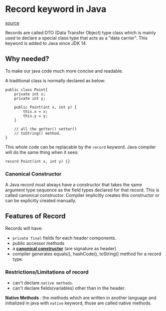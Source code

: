 # Record keyword in Java
[source](https://www.youtube.com/watch?v=tNNz0dGlJbw&ab_channel=SebastianDaschner)

Records are called DTO (Data Transfer Object) type class which is mainly used to declare a special class type that acts as a "data carrier". This keyword is added to Java since JDK 14.

## Why needed?

To make our java code much more concise and readable.

A traditional class is normally declared as below:

```
public class Point{
    private int x;
    private int y;

    public Point(int x, int y) {
        this.x = x;
        this.y = y;
    }

    // all the getter() setter()
    // toString() method.
}
```

This whole code can be replacable by the `record` keyword. Java compiler will do the same thing when it sees:
```
record Point(int x, int y) {}
```

### Canonical Constructor
A Java record must always have a constructor that takes the same argument type sequence as the field types declared for that record. This is called canonical constructor. Compiler implicitly creates this constructor or can be explicitly created manually.

## Features of Record
Records will have:

* `private final` fields for each header components.
* public accessor methods
* a [**canonical constructor**](###canonical-constructor) (are signature as header)
* compiler generates equals(), hashCode(), toString() method for a record type.

### Restrictions/Limitations of record

* can't declare `native methods`.
* can't declare fields(variables) other than in the header.

**Native Methods** : the methods which are written in another language and initialized in java with `native` keyword, those are called native methods.